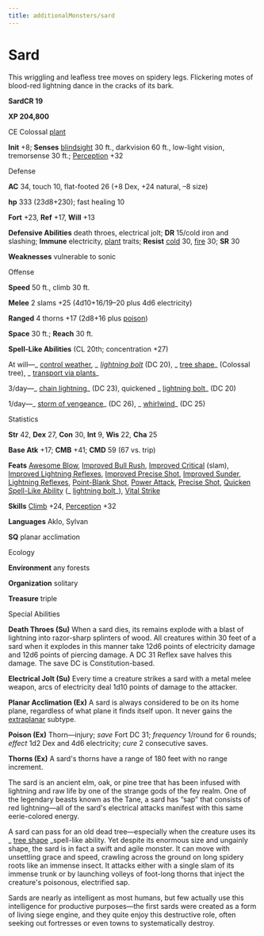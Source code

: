 ```yaml
---
title: additionalMonsters/sard
---
```

# Sard

This wriggling and leafless tree moves on spidery legs. Flickering motes of blood-red lightning dance in the cracks of its bark.

**SardCR 19**

**XP 204,800**

CE Colossal [plant](monsters/creatureTypes#_plant)

**Init** +8; **Senses** [blindsight](monsters/universalMonsterRules#_blindsight) 30 ft., darkvision 60 ft., low-light vision, tremorsense 30 ft.; [Perception](additionalMonsters/../skills/perception#_perception) +32

Defense

**AC** 34, touch 10, flat-footed 26 (+8 Dex, +24 natural, –8 size)

**hp** 333 (23d8+230); fast healing 10

**Fort** +23, **Ref** +17, **Will** +13

**Defensive Abilities** death throes, electrical jolt; **DR** 15/cold iron and slashing; **Immune** electricity, [plant](monsters/creatureTypes#_plant) traits; **Resist** [cold](monsters/creatureTypes#_cold-subtype) 30, [fire](monsters/creatureTypes#_fire-subtype) 30; **SR** 30

**Weaknesses** vulnerable to sonic

Offense

**Speed** 50 ft., climb 30 ft.

**Melee** 2 slams +25 (4d10+16/19–20 plus 4d6 electricity)

**Ranged** 4 thorns +17 (2d8+16 plus [poison](monsters/universalMonsterRules#_poison-(ex-or-su)))

**Space** 30 ft.; **Reach** 30 ft.

**Spell-Like Abilities** (CL 20th; concentration +27)

At will—_ [control weather](additionalMonsters/../spells/controlWeather#_control-weather)_, _ [lightning bolt](additionalMonsters/../spells/lightningBolt#_lightning-bolt)_ (DC 20), _ [tree shape](additionalMonsters/../spells/treeShape#_tree-shape)_ (Colossal tree), _ [transport via plants](additionalMonsters/../spells/transportViaPlants#_transport-via-plants)_

3/day—_ [chain lightning](additionalMonsters/../spells/chainLightning#_chain-lightning)_ (DC 23), quickened _ [lightning bolt](additionalMonsters/../spells/lightningBolt#_lightning-bolt)_ (DC 20)

1/day—_ [storm of vengeance](additionalMonsters/../spells/stormOfVengeance#_storm-of-vengeance)_ (DC 26), _ [whirlwind](additionalMonsters/../spells/whirlwind#_whirlwind)_ (DC 25)

Statistics

**Str** 42, **Dex** 27, **Con** 30, **Int** 9, **Wis** 22, **Cha** 25

**Base Atk** +17; **CMB** +41; **CMD** 59 (67 vs. trip)

**Feats** [Awesome Blow](additionalMonsters/../monsters/monsterFeats#_awesome-blow), [Improved Bull Rush](additionalMonsters/../feats#_improved-bull-rush), [Improved Critical](additionalMonsters/../feats#_improved-critical) (slam), [Improved Lightning Reflexes](additionalMonsters/../feats#_improved-lightning-reflexes), [Improved Precise Shot](additionalMonsters/../feats#_improved-precise-shot), [Improved Sunder](additionalMonsters/../feats#_improved-sunder), [Lightning Reflexes](additionalMonsters/../feats#_lightning-reflexes), [Point-Blank Shot](additionalMonsters/../feats#_point-blank-shot), [Power Attack](additionalMonsters/../feats#_power-attack), [Precise Shot](additionalMonsters/../feats#_precise-shot), [Quicken Spell-Like Ability](additionalMonsters/../monsters/monsterFeats#_quicken-spell-like-ability) (_ [lightning bolt](additionalMonsters/../spells/lightningBolt#_lightning-bolt)_), [Vital Strike](additionalMonsters/../feats#_vital-strike)

**Skills** [Climb](additionalMonsters/../skills/climb#_climb) +24, [Perception](additionalMonsters/../skills/perception#_perception) +32

**Languages** Aklo, Sylvan

**SQ** planar acclimation

Ecology

**Environment** any forests

**Organization** solitary

**Treasure** triple

Special Abilities

**Death Throes (Su)** When a sard dies, its remains explode with a blast of lightning into razor-sharp splinters of wood. All creatures within 30 feet of a sard when it explodes in this manner take 12d6 points of electricity damage and 12d6 points of piercing damage. A DC 31 Reflex save halves this damage. The save DC is Constitution-based.

**Electrical Jolt (Su)** Every time a creature strikes a sard with a metal melee weapon, arcs of electricity deal 1d10 points of damage to the attacker.

**Planar Acclimation (Ex)** A sard is always considered to be on its home plane, regardless of what plane it finds itself upon. It never gains the [extraplanar](monsters/creatureTypes#_extraplanar-subtype) subtype.

**Poison (Ex)** Thorn—injury; _save_ Fort DC 31; _frequency_ 1/round for 6 rounds; _effect_ 1d2 Dex and 4d6 electricity; _cure_ 2 consecutive saves.

**Thorns (Ex)** A sard's thorns have a range of 180 feet with no range increment.

The sard is an ancient elm, oak, or pine tree that has been infused with lightning and raw life by one of the strange gods of the fey realm. One of the legendary beasts known as the Tane, a sard has “sap” that consists of red lightning—all of the sard's electrical attacks manifest with this same eerie-colored energy.

A sard can pass for an old dead tree—especially when the creature uses its _ [tree shape](additionalMonsters/../spells/treeShape#_tree-shape) _spell-like ability. Yet despite its enormous size and ungainly shape, the sard is in fact a swift and agile monster. It can move with unsettling grace and speed, crawling across the ground on long spidery roots like an immense insect. It attacks either with a single slam of its immense trunk or by launching volleys of foot-long thorns that inject the creature's poisonous, electrified sap.

Sards are nearly as intelligent as most humans, but few actually use this intelligence for productive purposes—the first sards were created as a form of living siege engine, and they quite enjoy this destructive role, often seeking out fortresses or even towns to systematically destroy.

